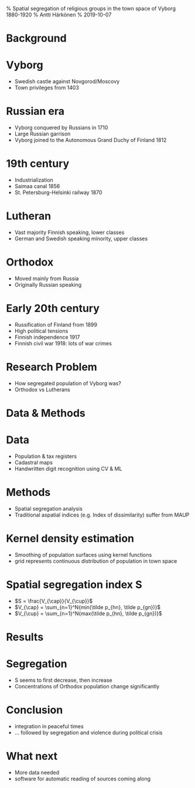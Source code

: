 % Spatial segregation of religious groups in the town space of Vyborg 1880-1920
% Antti Härkönen
% 2019-10-07

# Background

# Vyborg

- Swedish castle against Novgorod/Moscovy
- Town privileges from 1403

# Russian era

- Vyborg conquered by Russians in 1710
- Large Russian garrison
- Vyborg joined to the Autonomous Grand Duchy of Finland 1812

# 19th century

- Industrialization
- Saimaa canal 1856
- St. Petersburg-Helsinki railway 1870

# Lutheran

- Vast majority Finnish speaking, lower classes
- German and Swedish speaking minority, upper classes

# Orthodox

- Moved mainly from Russia
- Originally Russian speaking

# Early 20th century

- Russification of Finland from 1899
- High political tensions
- Finnish independence 1917
- Finnish civil war 1918: lots of war crimes

# Research Problem

- How segregated population of Vyborg was?
- Orthodox vs Lutherans

# Data & Methods

# Data

- Population & tax registers
- Cadastral maps
- Handwritten digit recognition using CV & ML

# Methods

- Spatial segregation analysis
- Traditional aspatial indices (e.g. Index of dissimilarity) suffer from MAUP

# Kernel density estimation

- Smoothing of population surfaces using kernel functions
- grid represents continuous distribution of population in town space

# Spatial segregation index S

- $S = \frac{V_{\cap}}{V_{\cup}}$
- $V_{\cap} = \sum_{n=1}^N{min(\tilde p_{hn}, \tilde p_{gn})}$
- $V_{\cup} = \sum_{n=1}^N{max(\tilde p_{hn}, \tilde p_{gn})}$

# Results

# Segregation

- S seems to first decrease, then increase
- Concentrations of Orthodox population change significantly

# Conclusion

- integration in peaceful times 
- ... followed by segregation and violence during political crisis

# What next

- More data needed
- software for automatic reading of sources coming along
